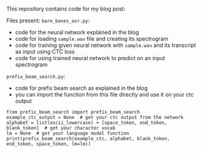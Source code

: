 This repository contains code for my blog post:  

Files present:
`bare_bones_asr.py`:  
* code for the neural network explained in the blog  
* code for loading `sample.wav` file and creating its spectrogram  
* code for training given neural network with `sample.wav` and its transcript as input using CTC loss  
* code for using trained neural network to predict on an input spectrogram  
  
`prefix_beam_search.py`:  
* code for prefix beam search as explained in the blog  
* you can import the function from this file directly and use it on your ctc output  
```
from prefix_beam_search import prefix_beam_search
example_ctc_output = None  # get your ctc output from the network
alphabet = list(ascii_lowercase) + [space_token, end_token, blank_token]  # get your character vocab
lm = None  # get your language model function
print(prefix_beam_search(example_ctc, alphabet, blank_token, end_token, space_token, lm=lm))
```

